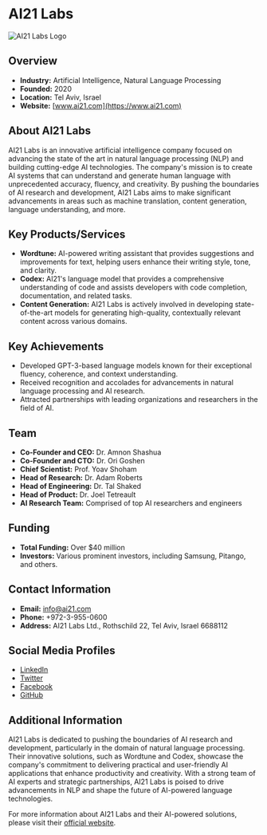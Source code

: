 # AI21 Labs

![AI21 Labs Logo](logo_image.jpg)

## Overview

- **Industry:** Artificial Intelligence, Natural Language Processing
- **Founded:** 2020
- **Location:** Tel Aviv, Israel
- **Website:** [www.ai21.com](https://www.ai21.com)

## About AI21 Labs

AI21 Labs is an innovative artificial intelligence company focused on advancing the state of the art in natural language processing (NLP) and building cutting-edge AI technologies. The company's mission is to create AI systems that can understand and generate human language with unprecedented accuracy, fluency, and creativity. By pushing the boundaries of AI research and development, AI21 Labs aims to make significant advancements in areas such as machine translation, content generation, language understanding, and more.

## Key Products/Services

- **Wordtune:** AI-powered writing assistant that provides suggestions and improvements for text, helping users enhance their writing style, tone, and clarity.
- **Codex:** AI21's language model that provides a comprehensive understanding of code and assists developers with code completion, documentation, and related tasks.
- **Content Generation:** AI21 Labs is actively involved in developing state-of-the-art models for generating high-quality, contextually relevant content across various domains.

## Key Achievements

- Developed GPT-3-based language models known for their exceptional fluency, coherence, and context understanding.
- Received recognition and accolades for advancements in natural language processing and AI research.
- Attracted partnerships with leading organizations and researchers in the field of AI.

## Team

- **Co-Founder and CEO:** Dr. Amnon Shashua
- **Co-Founder and CTO:** Dr. Ori Goshen
- **Chief Scientist:** Prof. Yoav Shoham
- **Head of Research:** Dr. Adam Roberts
- **Head of Engineering:** Dr. Tal Shaked
- **Head of Product:** Dr. Joel Tetreault
- **AI Research Team:** Comprised of top AI researchers and engineers

## Funding

- **Total Funding:** Over $40 million
- **Investors:** Various prominent investors, including Samsung, Pitango, and others.

## Contact Information

- **Email:** [info@ai21.com](mailto:info@ai21.com)
- **Phone:** +972-3-955-0600
- **Address:** AI21 Labs Ltd., Rothschild 22, Tel Aviv, Israel 6688112

## Social Media Profiles

- [LinkedIn](https://www.linkedin.com/company/ai21-labs/)
- [Twitter](https://twitter.com/ai21labs)
- [Facebook](https://www.facebook.com/ai21labs)
- [GitHub](https://github.com/ai21labs)

## Additional Information

AI21 Labs is dedicated to pushing the boundaries of AI research and development, particularly in the domain of natural language processing. Their innovative solutions, such as Wordtune and Codex, showcase the company's commitment to delivering practical and user-friendly AI applications that enhance productivity and creativity. With a strong team of AI experts and strategic partnerships, AI21 Labs is poised to drive advancements in NLP and shape the future of AI-powered language technologies.

For more information about AI21 Labs and their AI-powered solutions, please visit their [official website](https://www.ai21.com).
